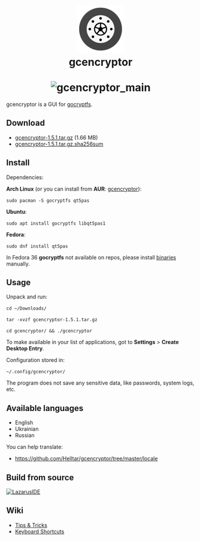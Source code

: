 <h1 align="center">
    <img src="icons/512x512.png" width="128" height="128" alt="gcencryptor_icon"/>
    <br>
    gcencryptor
    <br><br>
    <img src="https://helltar.com/projects/gcencryptor/screenshots/screenshot_26072022_125437.png" alt="gcencryptor_main"/>
</h1>

gcencryptor is a GUI for [gocryptfs](https://github.com/rfjakob/gocryptfs).

Download
--------

- [gcencryptor-1.5.1.tar.gz](https://github.com/Helltar/gcencryptor/releases/download/1.5.1/gcencryptor-1.5.1.tar.gz) (1.66 MB)
- [gcencryptor-1.5.1.tar.gz.sha256sum](https://helltar.com/projects/gcencryptor/bin/sha256sums/gcencryptor-1.5.1.tar.gz.sha256sum)

Install
-------

Dependencies:

**Arch Linux** (or you can install from **AUR**: [gcencryptor](https://aur.archlinux.org/packages/gcencryptor)):

```
sudo pacman -S gocryptfs qt5pas
```

**Ubuntu**:

```
sudo apt install gocryptfs libqt5pas1
```

**Fedora**:

```
sudo dnf install qt5pas
```

In Fedora 36 **gocryptfs** not available on repos, please install [binaries](https://github.com/rfjakob/gocryptfs/releases) manually.

Usage
-----

Unpack and run:

```
cd ~/Downloads/
```
```
tar -xvzf gcencryptor-1.5.1.tar.gz
```
```
cd gcencryptor/ && ./gcencryptor
```

To make available in your list of applications, got to **Settings** > **Create Desktop Entry**.

Configuration stored in:

```
~/.config/gcencryptor/
```

The program does not save any sensitive data, like passwords, system logs, etc.

Available languages
-------------------
- English
- Ukrainian
- Russian

You can help translate:
- https://github.com/Helltar/gcencryptor/tree/master/locale

Build from source
-----------------

[![LazarusIDE](http://wiki.lazarus.freepascal.org/images/9/94/built_with_lazarus_logo.png)](http://www.lazarus-ide.org)

Wiki
----

- [Tips & Tricks](https://github.com/Helltar/gcencryptor/wiki/Tips-&-Tricks)
- [Keyboard Shortcuts](https://github.com/Helltar/gcencryptor/wiki/Keyboard-Shortcuts)

